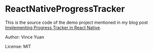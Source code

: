 # ReactNativeProgressTracker

This is the source code of the demo project mentioned in my blog post [Implementing Progress Tracker in React Native](https://medium.com/@vinceyuan/implementing-progress-tracker-in-react-native-f4c028328c10).

Author: Vince Yuan

License: MIT
